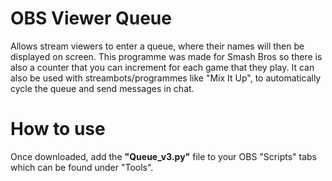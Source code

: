 # OBS Viewer Queue
Allows stream viewers to enter a queue, where their names will then be displayed on screen. This programme was made for Smash Bros so there is also a counter that you can increment for each game that they play. It can also be used with streambots/programmes like "Mix It Up", to automatically cycle the queue and send messages in chat.

# How to use
Once downloaded, add the **"Queue_v3.py"** file to your OBS "Scripts" tabs which can be found under "Tools". 
